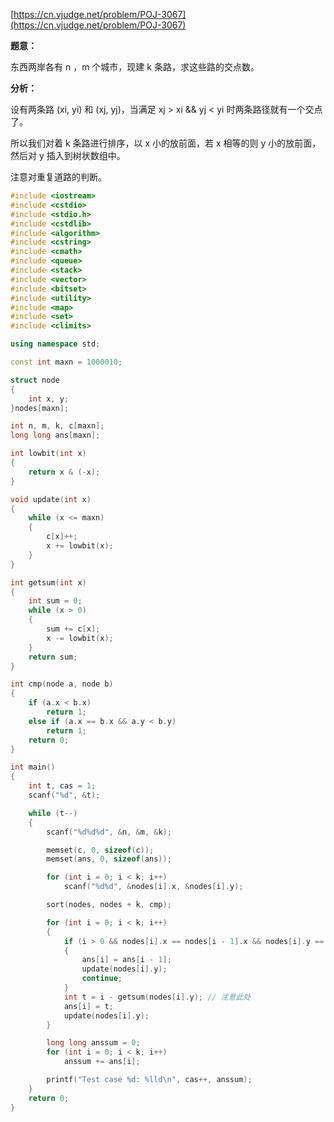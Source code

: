 [https://cn.vjudge.net/problem/POJ-3067](https://cn.vjudge.net/problem/POJ-3067)

**题意：**

东西两岸各有 n ，m 个城市，现建 k 条路，求这些路的交点数。

**分析：**

设有两条路 (xi, yi) 和 (xj, yj)，当满足 xj > xi && yj < yi 时两条路径就有一个交点了。

所以我们对着 k 条路进行排序，以 x 小的放前面，若 x 相等的则 y 小的放前面，然后对 y 插入到树状数组中。

注意对重复道路的判断。

```c++
#include <iostream>
#include <cstdio>
#include <stdio.h>
#include <cstdlib>
#include <algorithm>
#include <cstring>
#include <cmath>
#include <queue>
#include <stack>
#include <vector>
#include <bitset>
#include <utility>
#include <map>
#include <set>
#include <climits>

using namespace std;

const int maxn = 1000010;

struct node
{
	int x, y;
}nodes[maxn];

int n, m, k, c[maxn];
long long ans[maxn];

int lowbit(int x)
{
	return x & (-x);
}

void update(int x)
{
	while (x <= maxn)
	{
		c[x]++;
		x += lowbit(x);
	}
}

int getsum(int x)
{
	int sum = 0;
	while (x > 0)
	{
		sum += c[x];
		x -= lowbit(x);
	}
	return sum;
}

int cmp(node a, node b)
{
	if (a.x < b.x)
		return 1;
	else if (a.x == b.x && a.y < b.y)
		return 1;
	return 0;
}

int main()
{
	int t, cas = 1;
	scanf("%d", &t);

	while (t--)
	{
		scanf("%d%d%d", &n, &m, &k);

		memset(c, 0, sizeof(c));
		memset(ans, 0, sizeof(ans));

		for (int i = 0; i < k; i++)
			scanf("%d%d", &nodes[i].x, &nodes[i].y);

		sort(nodes, nodes + k, cmp);

		for (int i = 0; i < k; i++)
		{
			if (i > 0 && nodes[i].x == nodes[i - 1].x && nodes[i].y == nodes[i - 1].y) // 处理相同路的情况
			{
				ans[i] = ans[i - 1];
				update(nodes[i].y);
				continue;
			}
			int t = i - getsum(nodes[i].y); // 注意此处
			ans[i] = t;
			update(nodes[i].y);
		}

		long long anssum = 0;
		for (int i = 0; i < k; i++)
			anssum += ans[i];

		printf("Test case %d: %lld\n", cas++, anssum);
	}
	return 0;
}
```
